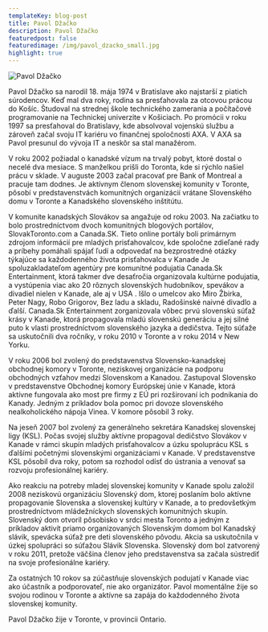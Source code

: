 ```yaml
---
templateKey: blog-post
title: Pavol Džačko
description: Pavol Džačko
featuredpost: false
featuredimage: /img/pavol_dzacko_small.jpg
highlight: true
---
```

![Pavol Džačko](/img/pavol_dzacko_big.jpg "Pavol Džačko")

Pavol Džačko sa narodil 18. mája 1974 v Bratislave ako najstarší z piatich súrodencov. Keď mal dva roky, rodina sa presťahovala za otcovou prácou do Košíc. Študoval na strednej škole technického zamerania a počítačové programovanie na Technickej univerzite v Košiciach. Po promócii v roku 1997 sa presťahoval do Bratislavy, kde absolvoval vojenskú službu a zároveň začal svoju IT kariéru vo finančnej spoločnosti AXA. V AXA sa Pavol presunul do vývoja IT a neskôr sa stal manažérom.

V roku 2002 požiadal o kanadské vízum na trvalý pobyt, ktoré dostal o necelé dva mesiace. S manželkou prišli do Toronta, kde si rýchlo našiel prácu v sklade. V auguste 2003 začal pracovať pre Bank of Montreal a pracuje tam dodnes. Je aktívnym členom slovenskej komunity v Toronte, pôsobí v predstavenstvách komunitných organizácií vrátane Slovenského domu v Toronte a Kanadského slovenského inštitútu.

V komunite kanadských Slovákov sa angažuje od roku 2003. Na začiatku to bolo prostredníctvom dvoch komunitných blogových portálov, SlovakToronto.com a Canada.SK. Tieto online portály boli primárnym zdrojom informácií pre mladých prisťahovalcov, kde spoločne zdieľané rady a príbehy pomáhali spájať ľudí a odpovedať na bezprostredné otázky týkajúce sa každodenného života prisťahovalca v Kanade 
Je spoluzakladateľom agentúry pre komunitné podujatia Canada.Sk Entertainment, ktorá takmer dve desaťročia organizovala kultúrne podujatia, a vystúpenia viac ako 20 rôznych slovenských hudobníkov, spevákov a divadiel nielen v Kanade, ale aj v USA . Išlo o umelcov ako Miro Žbirka, Peter Nagy, Robo Grigorov, Bez ladu a skladu, Radošinské naivné divadlo a ďalší. Canada.Sk Entertainment zorganizovala vôbec prvú slovenskú súťaž krásy v Kanade, ktorá propagovala mladú slovenskú generáciu a jej silné puto k vlasti prostredníctvom slovenského jazyka a dedičstva. Tejto súťaže sa uskutočnili dva ročníky, v roku 2010 v Toronte a v roku 2014 v New Yorku.

V roku 2006 bol zvolený do predstavenstva Slovensko-kanadskej obchodnej komory v Toronte, neziskovej organizácie na podporu obchodných vzťahov medzi Slovenskom a Kanadou. Zastupoval Slovensko v predstavenstve Obchodnej komory Európskej únie v Kanade, ktorá aktívne fungovala ako most pre firmy z EÚ pri rozširovaní ich podnikania do Kanady. Jedným z príkladov bola pomoc pri dovoze slovenského nealkoholického nápoja Vinea. V komore pôsobil 3 roky.

Na jeseň 2007 bol zvolený za generálneho sekretára Kanadskej slovenskej ligy (KSL). Počas svojej služby aktívne propagoval dedičstvo Slovákov v Kanade v rámci skupín mladých prisťahovalcov a úzku spoluprácu KSL s ďalšími početnými slovenskými organizáciami v Kanade. V predstavenstve KSL pôsobil dva roky, potom sa rozhodol odísť do ústrania a venovať sa rozvoju profesionálnej kariéry.

Ako reakciu na potreby mladej slovenskej komunity v Kanade spolu založil 2008 neziskovú organizáciu Slovenský dom, ktorej poslaním bolo aktívne propagovanie Slovenska a slovenskej kultúry v Kanade, a to predovšetkým prostredníctvom mládežníckych slovenských komunitných skupín. Slovenský dom otvoril pôsobisko v srdci mesta Toronto a jedným z príkladov aktivít priamo organizovaných Slovenským domom bol Kanadský slávik, spevácka súťaž pre deti slovenského pôvodu. Akcia sa uskutočnila v úzkej spolupráci so súťažou Slávik Slovenska. Slovenský dom bol zatvorený v roku 2011, pretože väčšina členov jeho predstavenstva sa začala sústrediť na svoje profesionálne kariéry.

Za ostatných 10 rokov sa zúčastňuje slovenských podujatí v Kanade viac ako účastník a podporovateľ, nie ako organizátor. Pavol momentálne žije so svojou rodinou v Toronte a aktívne sa zapája do každodenného života slovenskej komunity.

Pavol Džačko žije v Toronte, v provincii Ontario.